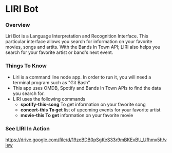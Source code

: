# LIRI Bot

### Overview

Liri Bot is a  Language Interpretation and Recognition Interface.  This particular interface allows you search for information on your favorite movies, songs and artits. With the Bands In Town API; LIRI also helps you search for your favorite artist or band's next event. 

### Things To Know

* Liri is a command line node app. In order to run it, you will need a terminal program such as "Git Bash"
* This app uses OMDB, Spotify and Bands In Town APIs to find the data you search for.
* LIRI uses the following commands
    * __spotify-this-song__   To get information on your favorite song
    * __concert-this  To get__ list of upcoming events for your favorite artist
    * __movie-this To get__ information on your favorite movie


### See LIRI In Action

https://drive.google.com/file/d/19zeBDB0pSgKeS33r9mBKEvBU_Ufhmv5h/view


